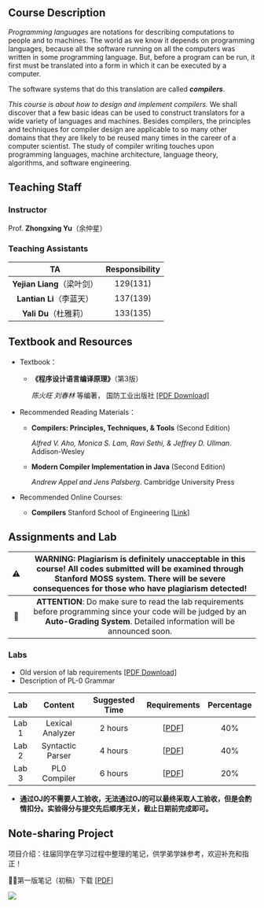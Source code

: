 ## Course Description

*Programming languages* are notations for describing computations to people and to machines. The world as we know it depends on programming languages, because all the software running on all the computers was written in some programming language. But, before a program can be run, it first must be translated into a form in which it can be executed by a computer.

The software systems that do this translation are called ***compilers***.

*This course is about how to design and implement compilers.* We shall discover that a few basic ideas can be used to construct translators for a wide variety of languages and machines. Besides compilers, the principles and techniques for compiler design are applicable to so many other domains that they are likely to be reused many times in the career of a computer scientist. The study of compiler writing touches upon programming languages, machine architecture, language theory, algorithms, and software engineering.


<!--
## Teaching Staff
### Instructor

Prof. **Lirong Wang**（王丽蓉）
  + Contact: wanglr@sdu.edu.cn
  + Office: Room 208-2, Building N3, Qingdao Campus, SDU
-->

## Teaching Staff
### Instructor

Prof. **Zhongxing Yu**（余仲星）


### Teaching Assistants

|TA|Responsibility|
|:-:|:-:|
|**Yejian Liang**（梁叶剑）|129(131)|
|**Lantian Li**（李蓝天）|137(139)|
|**Yali Du**（杜雅莉）|133(135)|



## Textbook and Resources

+ Textbook：

  + **《程序设计语言编译原理》**（第3版）

     *陈火旺 刘春林* 等编著， 国防工业出版社 [[PDF Download]](./pdf/books/textbook.pdf)

+ Recommended Reading Materials：
	
	+ **Compilers: Principles, Techniques, & Tools**  (Second Edition)
	
	  *Alfred V. Aho, Monica S. Lam, Ravi Sethi, & Jeffrey D. Ullman*. Addison-Wesley
	
	+ **Modern Compiler Implementation in Java**  (Second Edition)
	
	  *Andrew Appel and Jens Palsberg*. Cambridge University Press
	
+ Recommended Online Courses:
	
	+ **Compilers**  Stanford School of Engineering  [[Link]](https://online.stanford.edu/courses/soe-ycscs1-compilers)

<!--
+ Slides and Tutorials:
	
	+ Chapter1: Introduction to Compilers [[Slides Download]](./pdf/slides/chapter1_intro.pdf)
	+ Chapter2: High-level Language and Grammar Representation [[Slides Download]](./pdf/slides/chapter2_grammar.pdf)
	+ Chapter3: Lexical Analysis [[Slides Download]](./pdf/slides/chapter3_lexical.pdf)
	+ Chapter4: Syntax Analysis Top-Down Parsing [[Slides Download]](./pdf/slides/chapter4_syntax_top_down.pdf)
	+ Chapter5: Syntax Analysis Bottom-Up Parsing[[Slides Download]](./pdf/slides/chapter5_syntax_bottom_up.pdf)
	+ Chapter6: Syntax-Directed Translator
	+ Chapter7: Semantic Analysis and Intermediate Code Generation
	+ ... ...
-->
## Assignments and Lab

| :warning: | WARNING: Plagiarism is definitely unacceptable in this course! All codes submitted will be examined through Stanford MOSS system. There will be severe consequences for those who have plagiarism detected! |
|:-:|:-:|
| :memo:    | **ATTENTION**: Do make sure to read the lab requirements before programming since your code will be judged by an **Auto-Grading System**. Detailed information will be announced soon. |

<!--
### Submission Guidelines

+ Assignment Submission:
  + Please upload the electronic version of your homework to **SDU Cloud**
    + Class 1 Link: https://icloud.qd.sdu.edu.cn:7777/link/C69B22D5CACF35FB7D354474E84B1832
    + Class 2 Link: https://icloud.qd.sdu.edu.cn:7777/link/5E550E9732313E9A1BBC1A128B80A7A8
    + Class 3 Link: https://icloud.qd.sdu.edu.cn:7777/link/2557995A2AF1D6816D6C21032E0D4825
    + Class 4 Link: https://icloud.qd.sdu.edu.cn:7777/link/F528DAAEC93BC115E12633C5E50AED21
  + Requirements：
  	+ Complete independently! You may discuss with your classmates, but DO NOT CHEAT!
  	+ Please upload in PDF format and name your file as "Assignment Number_Student ID_Student Name"
	+ Further details will be announced soon...
  + Delay：
    + Submissions for all assignments are open all across this semester 
    + Delay in submission will not affect your final score

+ Lab Submission:
  + **SDU OJ** for judging code correctness 
  + **GitHub Classroom** for submitting final project
    + Class 1 GitHub Classroom Link: https://classroom.github.com/a/3tf61T5v
    + Class 2 GitHub Classroom Link: https://classroom.github.com/a/w7xHvBC1
    + Class 3 GitHub Classroom Link: https://classroom.github.com/a/bIq-EZN0
    + Class 4 GitHub Classroom Link:

### Assignments

| Assignment |           Chapter           |     Due Date     |   PDF Download  |  Answer  |
| :--------: | :-------------------------: | :--------------: | :-------------: | :------: |
|1|Introduction to Compilers|[to be announced]|||
|2|Context-Free Grammar|[to be announced]|||
|3|Lexical Analysis|[to be announced]|||
|...|...||||
-->

### Labs

+ Old version of lab requirements [[PDF Download]](./pdf/labs/lab-old.pdf)
+ Description of PL-0 Grammar

|  Lab  |           Content            | Suggested Time |              Requirements              |   Percentage   |
| :---: | :--------------------------: | :------------: | :------------------------------------: | :------------: |
| Lab 1 |       Lexical Analyzer       |    2 hours     | \[[PDF](./pdf/labs/lab-lexical.pdf)\]  |       40%      | 
| Lab 2 |       Syntactic Parser       |    4 hours     |  \[[PDF](./pdf/labs/lab-syntax.pdf)\]  |       40%      |
| Lab 3 |         PL0 Compiler         |    6 hours     | \[[PDF](./pdf/labs/PL0-compiler.pdf)\] |       20%      |

+ **通过OJ的不需要人工验收，无法通过OJ的可以最终采取人工验收，但是会酌情扣分。实验得分与提交先后顺序无关，截止日期前完成即可。**


## Note-sharing Project

项目介绍：往届同学在学习过程中整理的笔记，供学弟学妹参考，欢迎补充和指正！

🎉🎉第一版笔记（初稿）下载 \[[PDF](./pdf/books/notes_first_edition.pdf)\]


![](./fig/Qingdao_gate.jpg)
